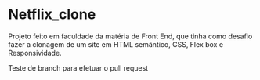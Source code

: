 # Netflix_clone
Projeto feito em faculdade da matéria de Front End, que tinha como desafio fazer a clonagem de um site em HTML semântico, CSS, Flex box e Responsividade.


Teste de branch para efetuar o pull request